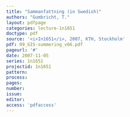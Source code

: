 ```yaml
---
title: "Sammanfattning (in Swedish)"
authors: "Gumbricht, T."
layout: pdfpage
categories: lecture-1n1651
doctype: pdf
source: '<i>In1651</i>, 2007, KTH, Stockholm'
pdf: 09_GIS-summering_v66.pdf
pageurl: '#'
date: 2007-11-05
series: 1n1651
projectid: 1n1651
pattern:
process:
pages:
number:
issue:
editor:
access: 'pdfaccess'
---
```

